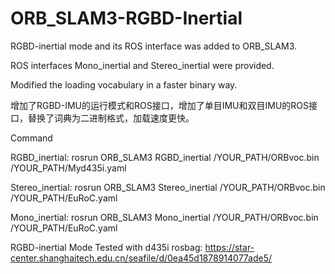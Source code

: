 # ORB_SLAM3-RGBD-Inertial
RGBD-inertial mode and its ROS interface was added to ORB_SLAM3.

ROS interfaces Mono_inertial and Stereo_inertial were provided.

Modified the loading vocabulary in a faster binary way.

增加了RGBD-IMU的运行模式和ROS接口，增加了单目IMU和双目IMU的ROS接口，替换了词典为二进制格式，加载速度更快。

Command

RGBD_inertial: rosrun ORB_SLAM3 RGBD_inertial /YOUR_PATH/ORBvoc.bin /YOUR_PATH/Myd435i.yaml

Stereo_inertial: rosrun ORB_SLAM3 Stereo_inertial /YOUR_PATH/ORBvoc.bin /YOUR_PATH/EuRoC.yaml

Mono_inertial: rosrun ORB_SLAM3 Mono_inertial /YOUR_PATH/ORBvoc.bin /YOUR_PATH/EuRoC.yaml


RGBD-inertial Mode Tested with d435i rosbag: 
https://star-center.shanghaitech.edu.cn/seafile/d/0ea45d1878914077ade5/


